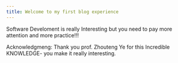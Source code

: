 ```yaml
---
title: Welcome to my first blog experience
---
```


Software Develoment is really Interesting but you need to pay more attention and more practice!!!

Acknowledgmeng: Thank you prof. Zhouteng Ye for this Incredible KNOWLEDGE- you make it really interesting.
